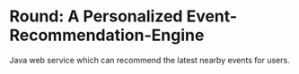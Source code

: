 # Round: A Personalized Event-Recommendation-Engine
Java web service which can recommend the latest nearby events for users.

